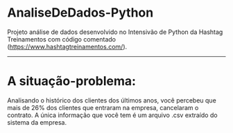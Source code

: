 # AnaliseDeDados-Python
Projeto análise de dados desenvolvido no Intensivão de Python da Hashtag Treinamentos com código comentado (https://www.hashtagtreinamentos.com/). 

------------------------------------------------------------------------------------------------------------------------------------------------------------

# A situação-problema:

Analisando o histórico dos clientes dos últimos anos, você
percebeu que mais de 26% dos clientes que entraram na
empresa, cancelaram o contrato.
A única informação que você tem é um arquivo .csv extraído do
sistema da empresa.
